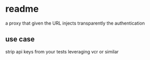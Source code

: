 # readme

a proxy that given the URL injects transparently the authentication

## use case

strip api keys from your tests leveraging vcr or similar
